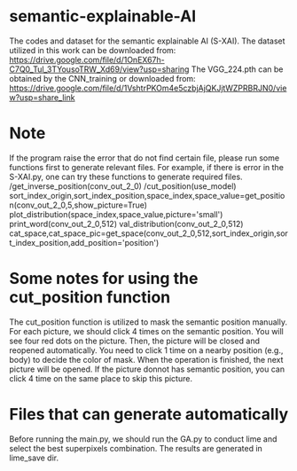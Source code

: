 # semantic-explainable-AI
The codes and dataset for the semantic explainable AI (S-XAI).
The dataset utilized in this work can be downloaded from:
https://drive.google.com/file/d/1OnEX67h-C7Q0_Tul_3TYousoTRW_Xd69/view?usp=sharing
The VGG_224.pth can be obtained by the CNN_training or downloaded from:
https://drive.google.com/file/d/1VshtrPKOm4e5czbjAjQKJjtWZPRBRJN0/view?usp=share_link


# Note
If the program raise the error that do not find certain file, please run some functions first to generate relevant files.
For example, if there is error in the S-XAI.py, one can try these functions to generate required files.
/get_inverse_position(conv_out_2_0)
/cut_position(use_model)
sort_index_origin,sort_index_position,space_index,space_value=get_position(conv_out_2_0,5,show_picture=True)
plot_distribution(space_index,space_value,picture='small')
print_word(conv_out_2_0,512)
val_distribution(conv_out_2_0,512)
cat_space,cat_space_pic=get_space(conv_out_2_0,512,sort_index_origin,sort_index_position,add_position='position')

# Some notes for using the cut_position function
The cut_position function is utilized to mask the semantic position manually. For each picture, we should click 4 times on the semantic position. You will see four red dots on the picture. Then, the picture will be closed and reopened automatically. You need to click 1 time on a nearby position (e.g., body) to decide the color of mask. When the operation is finished, the next picture will be opened. If the picture donnot has semantic position, you can click 4 time on the same place to skip this picture. 


# Files that can generate automatically
Before running the main.py, we should run the GA.py to conduct lime and select the best superpixels combination. The results are generated in lime_save dir.
